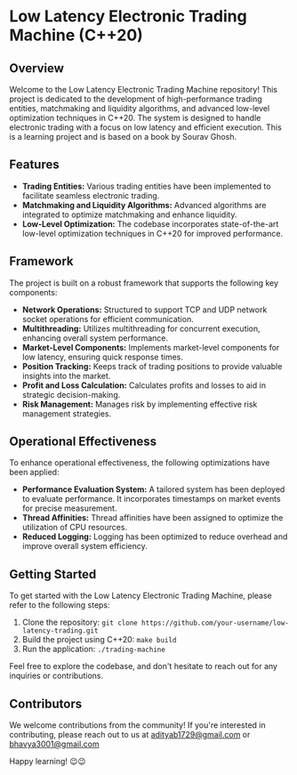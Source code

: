 # Low Latency Electronic Trading Machine (C++20)

## Overview
Welcome to the Low Latency Electronic Trading Machine repository! This project is dedicated to the development of high-performance trading entities, matchmaking and liquidity algorithms, and advanced low-level optimization techniques in C++20. The system is designed to handle electronic trading with a focus on low latency and efficient execution. This is a learning project and is based on a book by Sourav Ghosh.

## Features
- **Trading Entities:** Various trading entities have been implemented to facilitate seamless electronic trading.
- **Matchmaking and Liquidity Algorithms:** Advanced algorithms are integrated to optimize matchmaking and enhance liquidity.
- **Low-Level Optimization:** The codebase incorporates state-of-the-art low-level optimization techniques in C++20 for improved performance.

## Framework
The project is built on a robust framework that supports the following key components:
- **Network Operations:** Structured to support TCP and UDP network socket operations for efficient communication.
- **Multithreading:** Utilizes multithreading for concurrent execution, enhancing overall system performance.
- **Market-Level Components:** Implements market-level components for low latency, ensuring quick response times.
- **Position Tracking:** Keeps track of trading positions to provide valuable insights into the market.
- **Profit and Loss Calculation:** Calculates profits and losses to aid in strategic decision-making.
- **Risk Management:** Manages risk by implementing effective risk management strategies.

## Operational Effectiveness
To enhance operational effectiveness, the following optimizations have been applied:
- **Performance Evaluation System:** A tailored system has been deployed to evaluate performance. It incorporates timestamps on market events for precise measurement.
- **Thread Affinities:** Thread affinities have been assigned to optimize the utilization of CPU resources.
- **Reduced Logging:** Logging has been optimized to reduce overhead and improve overall system efficiency.

## Getting Started
To get started with the Low Latency Electronic Trading Machine, please refer to the following steps:

1. Clone the repository: `git clone https://github.com/your-username/low-latency-trading.git`
2. Build the project using C++20: `make build`
3. Run the application: `./trading-machine`

Feel free to explore the codebase, and don't hesitate to reach out for any inquiries or contributions.

## Contributors
We welcome contributions from the community! If you're interested in contributing, please reach out to us at adityab1729@gmail.com or bhavya3001@gmail.com


Happy learning! 😉😉
